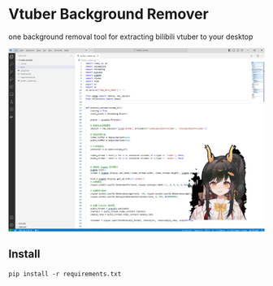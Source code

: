 # Vtuber Background Remover
one background removal tool for extracting bilibili vtuber to your desktop

![Example](./docs/example.png)

## Install
```
pip install -r requirements.txt
```
